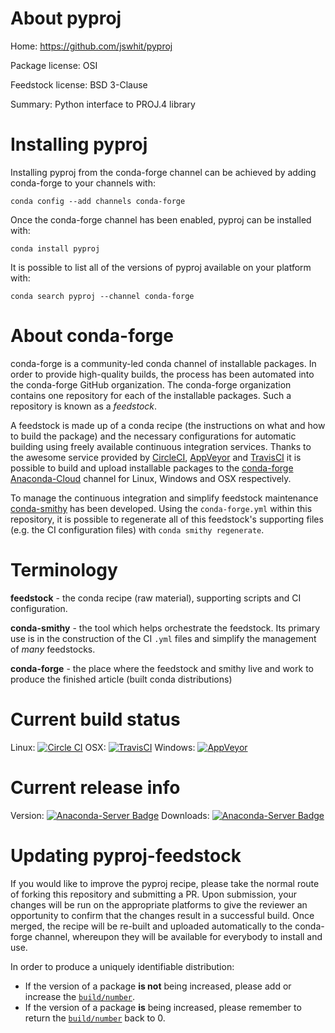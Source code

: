 About pyproj
============

Home: https://github.com/jswhit/pyproj

Package license: OSI

Feedstock license: BSD 3-Clause

Summary: Python interface to PROJ.4 library



Installing pyproj
=================

Installing pyproj from the conda-forge channel can be achieved by adding conda-forge to your channels with:

```
conda config --add channels conda-forge
```

Once the conda-forge channel has been enabled, pyproj can be installed with:

```
conda install pyproj
```

It is possible to list all of the versions of pyproj available on your platform with:

```
conda search pyproj --channel conda-forge
```


About conda-forge
=================

conda-forge is a community-led conda channel of installable packages.
In order to provide high-quality builds, the process has been automated into the
conda-forge GitHub organization. The conda-forge organization contains one repository 
for each of the installable packages. Such a repository is known as a *feedstock*.

A feedstock is made up of a conda recipe (the instructions on what and how to build
the package) and the necessary configurations for automatic building using freely
available continuous integration services. Thanks to the awesome service provided by
[CircleCI](https://circleci.com/), [AppVeyor](http://www.appveyor.com/)
and [TravisCI](https://travis-ci.org/) it is possible to build and upload installable
packages to the [conda-forge](https://anaconda.org/conda-forge)
[Anaconda-Cloud](http://docs.anaconda.org/) channel for Linux, Windows and OSX respectively.

To manage the continuous integration and simplify feedstock maintenance
[conda-smithy](http://github.com/conda-forge/conda-smithy) has been developed.
Using the ``conda-forge.yml`` within this repository, it is possible to regenerate all of
this feedstock's supporting files (e.g. the CI configuration files) with ``conda smithy regenerate``.


Terminology
===========

**feedstock** - the conda recipe (raw material), supporting scripts and CI configuration.

**conda-smithy** - the tool which helps orchestrate the feedstock.
                   Its primary use is in the construction of the CI ``.yml`` files
                   and simplify the management of *many* feedstocks.

**conda-forge** - the place where the feedstock and smithy live and work to
                  produce the finished article (built conda distributions)

Current build status
====================

Linux: [![Circle CI](https://circleci.com/gh/conda-forge/pyproj-feedstock.svg?style=svg)](https://circleci.com/gh/conda-forge/pyproj-feedstock)
OSX: [![TravisCI](https://travis-ci.org/conda-forge/pyproj-feedstock.svg?branch=master)](https://travis-ci.org/conda-forge/pyproj-feedstock) 
Windows: [![AppVeyor](https://ci.appveyor.com/api/projects/status/github/conda-forge/pyproj-feedstock?svg=True)](https://ci.appveyor.com/project/conda-forge/pyproj-feedstock/branch/master)

Current release info
====================
Version: [![Anaconda-Server Badge](https://anaconda.org/conda-forge/pyproj/badges/version.svg)](https://anaconda.org/conda-forge/pyproj)
Downloads: [![Anaconda-Server Badge](https://anaconda.org/conda-forge/pyproj/badges/downloads.svg)](https://anaconda.org/conda-forge/pyproj)


Updating pyproj-feedstock
=========================

If you would like to improve the pyproj recipe, please take the normal
route of forking this repository and submitting a PR. Upon submission, your changes will
be run on the appropriate platforms to give the reviewer an opportunity to confirm that the
changes result in a successful build. Once merged, the recipe will be re-built and uploaded
automatically to the conda-forge channel, whereupon they will be available for everybody to
install and use.

In order to produce a uniquely identifiable distribution:
 * If the version of a package **is not** being increased, please add or increase
   the [``build/number``](http://conda.pydata.org/docs/building/meta-yaml.html#build-number-and-string). 
 * If the version of a package **is** being increased, please remember to return
   the [``build/number``](http://conda.pydata.org/docs/building/meta-yaml.html#build-number-and-string)
   back to 0.
